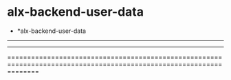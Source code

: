 # alx-backend-user-data
- *alx-backend-user-data
--------------------------------------------------------------------------------------------------------------------
--------------------------------------------------------------------------------------------------------------------
====================================================================================================================
